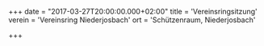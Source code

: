 +++
date = "2017-03-27T20:00:00.000+02:00"
title = 'Vereinsringsitzung'
verein = 'Vereinsring Niederjosbach'
ort = 'Schützenraum, Niederjosbach'

+++

      